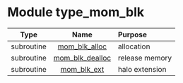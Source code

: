 # Module type_mom_blk

| Type | Name | Purpose |
| :--: | :--: | :---------- |
| subroutine | [mom_blk_alloc](https://github.com/JCSDA/saber/tree/develop/src/saber/bump/type_mom_blk.F90#L39) | allocation |
| subroutine | [mom_blk_dealloc](https://github.com/JCSDA/saber/tree/develop/src/saber/bump/type_mom_blk.F90#L73) | release memory |
| subroutine | [mom_blk_ext](https://github.com/JCSDA/saber/tree/develop/src/saber/bump/type_mom_blk.F90#L92) | halo extension |
